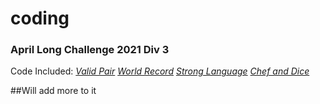 # coding
### April Long Challenge 2021 Div 3
Code Included:
*[Valid Pair](https://www.codechef.com/APRIL21C/problems/SOCKS1)*
*[World Record](https://www.codechef.com/APRIL21C/problems/BOLT)*
*[Strong Language](https://www.codechef.com/APRIL21C/problems/SSCRIPT)*
*[Chef and Dice](https://www.codechef.com/APRIL21C/problems/SDICE)*



##Will add more to it
